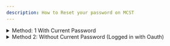 ```yaml
---
description: How to Reset your password on MCST
---
```


<details>
  
<summary>Method: 1 With Current Password</summary>

1\) Navigate To Your My Account Page While Logged Into Your Account.\
![](<../.gitbook/assets/password-reset/method1/image(1).png>)\
![](<../.gitbook/assets/password-reset/method1/image(2).png>)\
2\) Then Under Update Password enter your old password and new password.\
![](<../.gitbook/assets/password-reset/method1/image(3).png>)\
3\) Click Update.\
![](<../.gitbook/assets/password-reset/method1/image(4).png>)

</details>

<details>

<summary>Method 2: Without Current Password (Logged in with Oauth)</summary>

# Password Reset

1\) Make Sure you are logged out of any accounts.\
2\) Click login.\
![](<../.gitbook/assets/password-reset/method2/image(1).png>)\
3\) Click forgot password.\
![](<../.gitbook/assets/password-reset/method2/image(2).png>)\
4\) Enter your email.\
![](<../.gitbook/assets/password-reset/method2/image(3).png>)\
5\) Click send email.\
![](<../.gitbook/assets/password-reset/method2/image(4).png>)\
6\) Check your email.\
![](<../.gitbook/assets/password-reset/method2/image(5).png>)\
7\) Click the Reset Password Button.\
![](<../.gitbook/assets/password-reset/method2/image(6).png>)\
8\) Enter your new password.\
9\) Click reset password.\
10\) Enter your new password twice.\
11\) Click reset password.
![](<../.gitbook/assets/password-reset/method2/image(7).png>)

</details>
